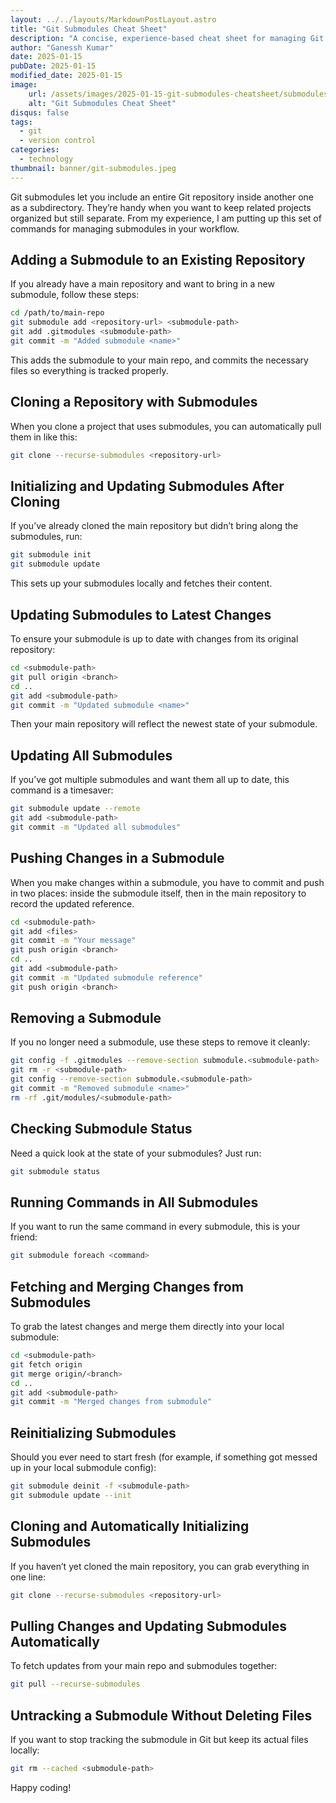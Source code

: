 ```yaml
---
layout: ../../layouts/MarkdownPostLayout.astro
title: "Git Submodules Cheat Sheet"
description: "A concise, experience-based cheat sheet for managing Git submodules—covering everything from adding and cloning to updating and removing."
author: "Ganessh Kumar"
date: 2025-01-15
pubDate: 2025-01-15
modified_date: 2025-01-15
image:
    url: /assets/images/2025-01-15-git-submodules-cheatsheet/submodules.png
    alt: "Git Submodules Cheat Sheet"
disqus: false
tags:
  - git
  - version control
categories:
  - technology
thumbnail: banner/git-submodules.jpeg
---
```



Git submodules let you include an entire Git repository inside another one as a subdirectory. They’re handy when you want to keep related projects organized but still separate. From my experience, I am putting up this set of commands for managing submodules in your workflow.

## **Adding a Submodule to an Existing Repository**
If you already have a main repository and want to bring in a new submodule, follow these steps:
```bash
cd /path/to/main-repo
git submodule add <repository-url> <submodule-path>
git add .gitmodules <submodule-path>
git commit -m "Added submodule <name>"
```
This adds the submodule to your main repo, and commits the necessary files so everything is tracked properly.

## **Cloning a Repository with Submodules**
When you clone a project that uses submodules, you can automatically pull them in like this:
```bash
git clone --recurse-submodules <repository-url>
```

## **Initializing and Updating Submodules After Cloning**
If you’ve already cloned the main repository but didn’t bring along the submodules, run:
```bash
git submodule init
git submodule update
```
This sets up your submodules locally and fetches their content.

## **Updating Submodules to Latest Changes**
To ensure your submodule is up to date with changes from its original repository:
```bash
cd <submodule-path>
git pull origin <branch>
cd ..
git add <submodule-path>
git commit -m "Updated submodule <name>"
```
Then your main repository will reflect the newest state of your submodule.

## **Updating All Submodules**
If you’ve got multiple submodules and want them all up to date, this command is a timesaver:
```bash
git submodule update --remote
git add <submodule-path>
git commit -m "Updated all submodules"
```

## **Pushing Changes in a Submodule**
When you make changes within a submodule, you have to commit and push in two places: inside the submodule itself, then in the main repository to record the updated reference.
```bash
cd <submodule-path>
git add <files>
git commit -m "Your message"
git push origin <branch>
cd ..
git add <submodule-path>
git commit -m "Updated submodule reference"
git push origin <branch>
```

## **Removing a Submodule**
If you no longer need a submodule, use these steps to remove it cleanly:
```bash
git config -f .gitmodules --remove-section submodule.<submodule-path>
git rm -r <submodule-path>
git config --remove-section submodule.<submodule-path>
git commit -m "Removed submodule <name>"
rm -rf .git/modules/<submodule-path>
```

## **Checking Submodule Status**
Need a quick look at the state of your submodules? Just run:
```bash
git submodule status
```

## **Running Commands in All Submodules**
If you want to run the same command in every submodule, this is your friend:
```bash
git submodule foreach <command>
```

## **Fetching and Merging Changes from Submodules**
To grab the latest changes and merge them directly into your local submodule:
```bash
cd <submodule-path>
git fetch origin
git merge origin/<branch>
cd ..
git add <submodule-path>
git commit -m "Merged changes from submodule"
```

## **Reinitializing Submodules**
Should you ever need to start fresh (for example, if something got messed up in your local submodule config):
```bash
git submodule deinit -f <submodule-path>
git submodule update --init
```

## **Cloning and Automatically Initializing Submodules**
If you haven’t yet cloned the main repository, you can grab everything in one line:
```bash
git clone --recurse-submodules <repository-url>
```

## **Pulling Changes and Updating Submodules Automatically**
To fetch updates from your main repo and submodules together:
```bash
git pull --recurse-submodules
```

## **Untracking a Submodule Without Deleting Files**
If you want to stop tracking the submodule in Git but keep its actual files locally:
```bash
git rm --cached <submodule-path>
```

Happy coding!